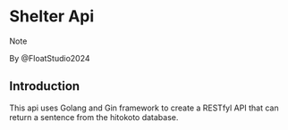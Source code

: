 # **Shelter Api**

>[!NOTE]
>By @FloatStudio2024

## **Introduction**
This api uses Golang and Gin framework to create a RESTfyl API that can return a sentence from the hitokoto database. 

